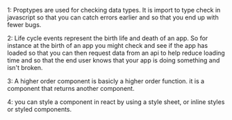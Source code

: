 1: Proptypes are used for checking data types. It is import to type check in javascript so that you can catch errors earlier and so that you end up with fewer bugs.

2: Life cycle events represent the birth life and death of an app. So for instance at the birth of an app you might check and see if the app has loaded so that you can then request data from an api to help reduce loading time and so that the end user knows that your app is doing something and isn't broken.

3: A higher order component is basicly a higher order function. it is a component that returns another component.

4: you can style a component in react by using a style sheet, or inline styles or styled components.